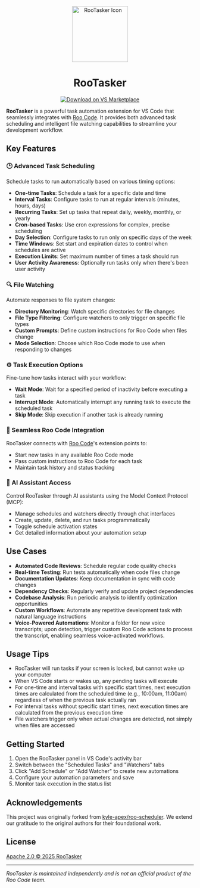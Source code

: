 <div align="center">
  <img src="assets/icons/scheduler-icon.png" alt="RooTasker Icon" width="150" />
</div>

<div align="center">
<h1>RooTasker</h1>

<a href="https://marketplace.visualstudio.com/items?itemName=MrMatari.rootasker" target="_blank"><img src="https://img.shields.io/badge/Download%20on%20VS%20Marketplace-blue?style=for-the-badge&logo=visualstudiocode&logoColor=white" alt="Download on VS Marketplace"></a>

</div>

**RooTasker** is a powerful task automation extension for VS Code that seamlessly integrates with [Roo Code](https://roocode.com/). It provides both advanced task scheduling and intelligent file watching capabilities to streamline your development workflow.

## Key Features

### 🕒 Advanced Task Scheduling

Schedule tasks to run automatically based on various timing options:

- **One-time Tasks**: Schedule a task for a specific date and time
- **Interval Tasks**: Configure tasks to run at regular intervals (minutes, hours, days)
- **Recurring Tasks**: Set up tasks that repeat daily, weekly, monthly, or yearly
- **Cron-based Tasks**: Use cron expressions for complex, precise scheduling
- **Day Selection**: Configure tasks to run only on specific days of the week
- **Time Windows**: Set start and expiration dates to control when schedules are active
- **Execution Limits**: Set maximum number of times a task should run
- **User Activity Awareness**: Optionally run tasks only when there's been user activity

### 🔍 File Watching

Automate responses to file system changes:

- **Directory Monitoring**: Watch specific directories for file changes
- **File Type Filtering**: Configure watchers to only trigger on specific file types
- **Custom Prompts**: Define custom instructions for Roo Code when files change
- **Mode Selection**: Choose which Roo Code mode to use when responding to changes

### ⚙️ Task Execution Options

Fine-tune how tasks interact with your workflow:

- **Wait Mode**: Wait for a specified period of inactivity before executing a task
- **Interrupt Mode**: Automatically interrupt any running task to execute the scheduled task
- **Skip Mode**: Skip execution if another task is already running

### 🔌 Seamless Roo Code Integration

RooTasker connects with [Roo Code](https://roocode.com/)'s extension points to:

- Start new tasks in any available Roo Code mode
- Pass custom instructions to Roo Code for each task
- Maintain task history and status tracking

### 🤖 AI Assistant Access

Control RooTasker through AI assistants using the Model Context Protocol (MCP):

- Manage schedules and watchers directly through chat interfaces
- Create, update, delete, and run tasks programmatically
- Toggle schedule activation states
- Get detailed information about your automation setup

## Use Cases

- **Automated Code Reviews**: Schedule regular code quality checks
- **Real-time Testing**: Run tests automatically when code files change
- **Documentation Updates**: Keep documentation in sync with code changes
- **Dependency Checks**: Regularly verify and update project dependencies
- **Codebase Analysis**: Run periodic analysis to identify optimization opportunities
- **Custom Workflows**: Automate any repetitive development task with natural language instructions
- **Voice-Powered Automations**: Monitor a folder for new voice transcripts; upon detection, trigger custom Roo Code actions to process the transcript, enabling seamless voice-activated workflows.

## Usage Tips

- RooTasker will run tasks if your screen is locked, but cannot wake up your computer
- When VS Code starts or wakes up, any pending tasks will execute
- For one-time and interval tasks with specific start times, next execution times are calculated from the scheduled time (e.g., 10:00am, 11:00am) regardless of when the previous task actually ran
- For interval tasks without specific start times, next execution times are calculated from the previous execution time
- File watchers trigger only when actual changes are detected, not simply when files are accessed

## Getting Started

1. Open the RooTasker panel in VS Code's activity bar
2. Switch between the "Scheduled Tasks" and "Watchers" tabs
3. Click "Add Schedule" or "Add Watcher" to create new automations
4. Configure your automation parameters and save
5. Monitor task execution in the status list

## Acknowledgements

This project was originally forked from [kyle-apex/roo-scheduler](https://github.com/kyle-apex/roo-scheduler). We extend our gratitude to the original authors for their foundational work.

## License

[Apache 2.0 © 2025 RooTasker](./LICENSE)

---

*RooTasker is maintained independently and is not an official product of the Roo Code team.*
